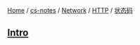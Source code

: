 [Home](https://mengxianbin.github.io) /
[cs-notes](https://mengxianbin.github.io/cs-notes/site) /
[Network](https://mengxianbin.github.io/cs-notes/site/Network) /
[HTTP](https://mengxianbin.github.io/cs-notes/site/Network/HTTP) /
[状态码](https://mengxianbin.github.io/cs-notes/site/Network/HTTP/%E7%8A%B6%E6%80%81%E7%A0%81)

## [Intro](https://mengxianbin.github.io/cs-notes/site/Network/HTTP/%E7%8A%B6%E6%80%81%E7%A0%81/Intro)
